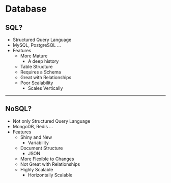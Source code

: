 # Database

## SQL?

- Structured Query Language
- MySQL, PostgreSQL ...
- Features
    - More Mature
        - A deep history
    - Table Structure
    - Requires a Schema
    - Great with Relationships
    - Poor Scalability
        - Scales Vertically

<hr>

## NoSQL?

- Not only Structured Query Language
- MongoDB, Redis ...
- Features
    - Shiny and New
        - Variability
    - Document Structure
        - JSON
    - More Flexible to Changes
    - Not Great with Relationships
    - Highly Scalable
        - Horizontally Scalable